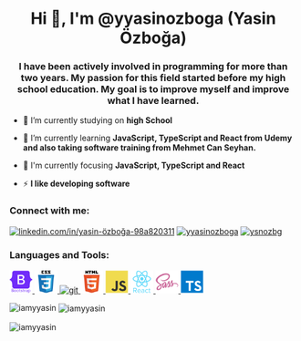 <h1 align="center">Hi 👋, I'm @yyasinozboga (Yasin Özboğa)</h1>
<h3 align="center">I have been actively involved in programming for more than two years. My passion for this field started before my high school education. My goal is to improve myself and improve what I have learned.</h3>

- 🔭 I’m currently studying on **high School**

- 🌱 I’m currently learning **JavaScript, TypeScript and React from Udemy and also taking software training from Mehmet Can Seyhan.**

- 💞️ I'm currently focusing **JavaScript, TypeScript and React**

- ⚡ **I like developing software**

<h3 align="left">Connect with me:</h3>
<p align="left">
<a href="https://www.linkedin.com/in/yasin-%C3%B6zbo%C4%9Fa-98a820311?lipi=urn%3Ali%3Apage%3Ad_flagship3_profile_view_base_contact_details%3BYEyDWwMtR%2F%2B7D9IB4JVAGw%3D%3D" target="blank"><img align="center" src="https://raw.githubusercontent.com/rahuldkjain/github-profile-readme-generator/master/src/images/icons/Social/linked-in-alt.svg" alt="linkedin.com/in/yasin-özboğa-98a820311" height="30" width="40" /></a>
<a href="https://instagram.com/yyasinozboga" target="blank"><img align="center" src="https://raw.githubusercontent.com/rahuldkjain/github-profile-readme-generator/master/src/images/icons/Social/instagram.svg" alt="yyasinozboga" height="30" width="40" /></a>
<a href="https://discord.gg/ysnozbg" target="blank"><img align="center" src="https://raw.githubusercontent.com/rahuldkjain/github-profile-readme-generator/master/src/images/icons/Social/discord.svg" alt="ysnozbg" height="30" width="40" /></a>
</p>

<h3 align="left">Languages and Tools:</h3>
<p align="left"> <a href="https://getbootstrap.com" target="_blank" rel="noreferrer"> <img src="https://raw.githubusercontent.com/devicons/devicon/master/icons/bootstrap/bootstrap-plain-wordmark.svg" alt="bootstrap" width="40" height="40"/> </a> <a href="https://www.w3schools.com/css/" target="_blank" rel="noreferrer"> <img src="https://raw.githubusercontent.com/devicons/devicon/master/icons/css3/css3-original-wordmark.svg" alt="css3" width="40" height="40"/> </a> <a href="https://git-scm.com/" target="_blank" rel="noreferrer"> <img src="https://www.vectorlogo.zone/logos/git-scm/git-scm-icon.svg" alt="git" width="40" height="40"/> </a> <a href="https://www.w3.org/html/" target="_blank" rel="noreferrer"> <img src="https://raw.githubusercontent.com/devicons/devicon/master/icons/html5/html5-original-wordmark.svg" alt="html5" width="40" height="40"/> </a> <a href="https://developer.mozilla.org/en-US/docs/Web/JavaScript" target="_blank" rel="noreferrer"> <img src="https://raw.githubusercontent.com/devicons/devicon/master/icons/javascript/javascript-original.svg" alt="javascript" width="40" height="40"/> </a> <a href="https://reactjs.org/" target="_blank" rel="noreferrer"> <img src="https://raw.githubusercontent.com/devicons/devicon/master/icons/react/react-original-wordmark.svg" alt="react" width="40" height="40"/> </a> <a href="https://sass-lang.com" target="_blank" rel="noreferrer"> <img src="https://raw.githubusercontent.com/devicons/devicon/master/icons/sass/sass-original.svg" alt="sass" width="40" height="40"/> </a> <a href="https://www.typescriptlang.org/" target="_blank" rel="noreferrer"> <img src="https://raw.githubusercontent.com/devicons/devicon/master/icons/typescript/typescript-original.svg" alt="typescript" width="40" height="40"/> </a> </p>

<p><img align="left" src="https://github-readme-stats.vercel.app/api/top-langs?username=iamyyasin&show_icons=true&locale=en&layout=compact" alt="iamyyasin" /></p>

<p>&nbsp;<img align="center" src="https://github-readme-stats.vercel.app/api?username=iamyyasin&show_icons=true&locale=en" alt="iamyyasin" /></p>

<p><img align="center" src="https://github-readme-streak-stats.herokuapp.com/?user=iamyyasin&" alt="iamyyasin" /></p>

